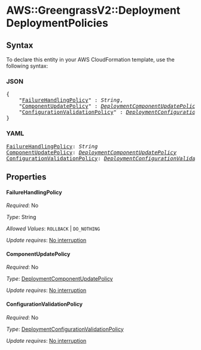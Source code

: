 # AWS::GreengrassV2::Deployment DeploymentPolicies

## Syntax

To declare this entity in your AWS CloudFormation template, use the following syntax:

### JSON

<pre>
{
    "<a href="#failurehandlingpolicy" title="FailureHandlingPolicy">FailureHandlingPolicy</a>" : <i>String</i>,
    "<a href="#componentupdatepolicy" title="ComponentUpdatePolicy">ComponentUpdatePolicy</a>" : <i><a href="deploymentcomponentupdatepolicy.md">DeploymentComponentUpdatePolicy</a></i>,
    "<a href="#configurationvalidationpolicy" title="ConfigurationValidationPolicy">ConfigurationValidationPolicy</a>" : <i><a href="deploymentconfigurationvalidationpolicy.md">DeploymentConfigurationValidationPolicy</a></i>
}
</pre>

### YAML

<pre>
<a href="#failurehandlingpolicy" title="FailureHandlingPolicy">FailureHandlingPolicy</a>: <i>String</i>
<a href="#componentupdatepolicy" title="ComponentUpdatePolicy">ComponentUpdatePolicy</a>: <i><a href="deploymentcomponentupdatepolicy.md">DeploymentComponentUpdatePolicy</a></i>
<a href="#configurationvalidationpolicy" title="ConfigurationValidationPolicy">ConfigurationValidationPolicy</a>: <i><a href="deploymentconfigurationvalidationpolicy.md">DeploymentConfigurationValidationPolicy</a></i>
</pre>

## Properties

#### FailureHandlingPolicy

_Required_: No

_Type_: String

_Allowed Values_: <code>ROLLBACK</code> | <code>DO_NOTHING</code>

_Update requires_: [No interruption](https://docs.aws.amazon.com/AWSCloudFormation/latest/UserGuide/using-cfn-updating-stacks-update-behaviors.html#update-no-interrupt)

#### ComponentUpdatePolicy

_Required_: No

_Type_: <a href="deploymentcomponentupdatepolicy.md">DeploymentComponentUpdatePolicy</a>

_Update requires_: [No interruption](https://docs.aws.amazon.com/AWSCloudFormation/latest/UserGuide/using-cfn-updating-stacks-update-behaviors.html#update-no-interrupt)

#### ConfigurationValidationPolicy

_Required_: No

_Type_: <a href="deploymentconfigurationvalidationpolicy.md">DeploymentConfigurationValidationPolicy</a>

_Update requires_: [No interruption](https://docs.aws.amazon.com/AWSCloudFormation/latest/UserGuide/using-cfn-updating-stacks-update-behaviors.html#update-no-interrupt)
